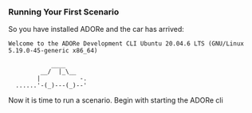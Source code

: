 ### Running Your First Scenario
So you have installed ADORe and the car has arrived:
```
Welcome to the ADORe Development CLI Ubuntu 20.04.6 LTS (GNU/Linux 5.19.0-45-generic x86_64)

            ____ 
         __/  |_\__
        |           -. 
  ......'-(_)---(_)--' 
```
Now it is time to run a scenario. Begin with starting the ADORe cli

